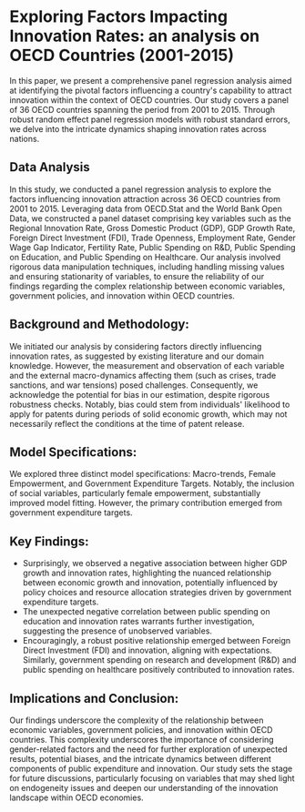 # Exploring Factors Impacting Innovation Rates: an analysis on OECD Countries (2001-2015)

In this paper, we present a comprehensive panel regression analysis aimed at identifying the pivotal factors influencing a country's capability to attract innovation within the context of OECD countries. Our study covers a panel of 36 OECD countries spanning the period from 2001 to 2015. Through robust random effect panel regression models with robust standard errors, we delve into the intricate dynamics shaping innovation rates across nations.


## Data Analysis
In this study, we conducted a panel regression analysis to explore the factors influencing innovation attraction across 36 OECD countries from 2001 to 2015. Leveraging data from OECD.Stat and the World Bank Open Data, we constructed a panel dataset comprising key variables such as the Regional Innovation Rate, Gross Domestic Product (GDP), GDP Growth Rate, Foreign Direct Investment (FDI), Trade Openness, Employment Rate, Gender Wage Gap Indicator, Fertility Rate, Public Spending on R&D, Public Spending on Education, and Public Spending on Healthcare. Our analysis involved rigorous data manipulation techniques, including handling missing values and ensuring stationarity of variables, to ensure the reliability of our findings regarding the complex relationship between economic variables, government policies, and innovation within OECD countries.


## Background and Methodology:
We initiated our analysis by considering factors directly influencing innovation rates, as suggested by existing literature and our domain knowledge. However, the measurement and observation of each variable and the external macro-dynamics affecting them (such as crises, trade sanctions, and war tensions) posed challenges. Consequently, we acknowledge the potential for bias in our estimation, despite rigorous robustness checks. Notably, bias could stem from individuals' likelihood to apply for patents during periods of solid economic growth, which may not necessarily reflect the conditions at the time of patent release.


## Model Specifications:
We explored three distinct model specifications: Macro-trends, Female Empowerment, and Government Expenditure Targets. Notably, the inclusion of social variables, particularly female empowerment, substantially improved model fitting. However, the primary contribution emerged from government expenditure targets.


## Key Findings:
- Surprisingly, we observed a negative association between higher GDP growth and innovation rates, highlighting the nuanced relationship between economic growth and innovation, potentially influenced by policy choices and resource allocation strategies driven by government expenditure targets.
- The unexpected negative correlation between public spending on education and innovation rates warrants further investigation, suggesting the presence of unobserved variables.
- Encouragingly, a robust positive relationship emerged between Foreign Direct Investment (FDI) and innovation, aligning with expectations. Similarly, government spending on research and development (R&D) and public spending on healthcare positively contributed to innovation rates.


## Implications and Conclusion:
Our findings underscore the complexity of the relationship between economic variables, government policies, and innovation within OECD countries. This complexity underscores the importance of considering gender-related factors and the need for further exploration of unexpected results, potential biases, and the intricate dynamics between different components of public expenditure and innovation. Our study sets the stage for future discussions, particularly focusing on variables that may shed light on endogeneity issues and deepen our understanding of the innovation landscape within OECD economies.

